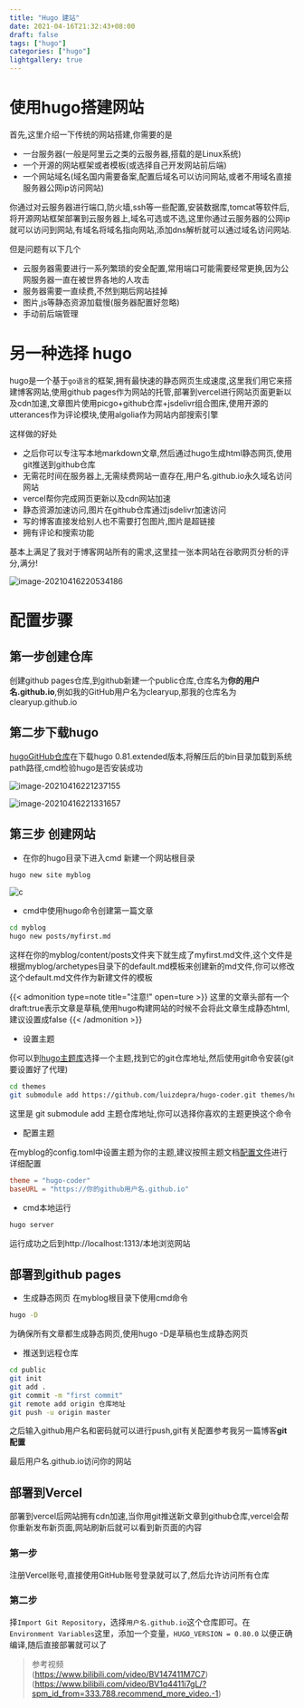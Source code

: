 ```yaml
---
title: "Hugo 建站"
date: 2021-04-16T21:32:43+08:00
draft: false
tags: ["hugo"]
categories: ["hugo"]
lightgallery: true
---
```




# 使用hugo搭建网站

首先,这里介绍一下传统的网站搭建,你需要的是

* 一台服务器(一般是阿里云之类的云服务器,搭载的是Linux系统)
* 一个开源的网站框架或者模板(或选择自己开发网站前后端)
* 一个网站域名(域名国内需要备案,配置后域名可以访问网站,或者不用域名直接服务器公网ip访问网站)

你通过对云服务器进行端口,防火墙,ssh等一些配置,安装数据库,tomcat等软件后,将开源网站框架部署到云服务器上,域名可选或不选,这里你通过云服务器的公网ip就可以访问到网站,有域名将域名指向网站,添加dns解析就可以通过域名访问网站.

但是问题有以下几个

* 云服务器需要进行一系列繁琐的安全配置,常用端口可能需要经常更换,因为公网服务器一直在被世界各地的人攻击
* 服务器需要一直续费,不然到期后网站挂掉
* 图片,js等静态资源加载慢(服务器配置好忽略)
* 手动前后端管理

# 另一种选择 hugo

hugo是一个基于`go语言`的框架,拥有最快速的静态网页生成速度,这里我们用它来搭建博客网站,使用github pages作为网站的托管,部署到vercel进行网站页面更新以及cdn加速,文章图片使用picgo+github仓库+jsdelivr组合图床,使用开源的utterances作为评论模块,使用algolia作为网站内部搜索引擎

这样做的好处

* 之后你可以专注写本地markdown文章,然后通过hugo生成html静态网页,使用git推送到github仓库
* 无需花时间在服务器上,无需续费网站一直存在,用户名.github.io永久域名访问网站
* vercel帮你完成网页更新以及cdn网站加速
* 静态资源加速访问,图片在github仓库通过jsdelivr加速访问
* 写的博客直接发给别人也不需要打包图片,图片是超链接
* 拥有评论和搜索功能 

基本上满足了我对于博客网站所有的需求,这里挂一张本网站在谷歌网页分析的评分,满分!

![image-20210416220534186](https://cdn.jsdelivr.net/gh/clearyup/picgo/img/20210416220541.png)

# 配置步骤

## 第一步创建仓库

创建github pages仓库,到github新建一个public仓库,仓库名为**你的用户名.github.io**,例如我的GitHub用户名为clearyup,那我的仓库名为clearyup.github.io

## 第二步下载hugo

[hugoGitHub仓库](https://github.com/gohugoio/hugo)在下载hugo 0.81.extended版本,将解压后的bin目录加载到系统path路径,cmd检验hugo是否安装成功

![image-20210416221237155](https://cdn.jsdelivr.net/gh/clearyup/picgo/img/20210416221237.png)


![image-20210416221331657](https://cdn.jsdelivr.net/gh/clearyup/picgo/img/20210416221332.png)

##  第三步 创建网站
* 在你的hugo目录下进入cmd 新建一个网站根目录
```bash
hugo new site myblog
```

![c](https://cdn.jsdelivr.net/gh/clearyup/picgo/img/20210417102917.png)

* cmd中使用hugo命令创建第一篇文章
```bash
cd myblog
hugo new posts/myfirst.md
```
这样在你的myblog/content/posts文件夹下就生成了myfirst.md文件,这个文件是根据myblog/archetypes目录下的default.md模板来创建新的md文件,你可以修改这个default.md文件作为新建文件的模板

{{< admonition type=note title="注意!" open=ture >}}
这里的文章头部有一个draft:true表示文章是草稿,使用hugo构建网站的时候不会将此文章生成静态html,建议设置成false
{{< /admonition >}}

* 设置主题

你可以到[hugo主题库](https://themes.gohugo.io/)选择一个主题,找到它的git仓库地址,然后使用git命令安装(git要设置好了代理)
```bash
cd themes
git submodule add https://github.com/luizdepra/hugo-coder.git themes/hugo-coder
```
这里是 git submodule add 主题仓库地址,你可以选择你喜欢的主题更换这个命令

* 配置主题

在myblog的config.toml中设置主题为你的主题,建议按照主题文档[配置文件](https://github.com/luizdepra/hugo-coder/blob/master/exampleSite/config.toml)进行详细配置
```toml
theme = "hugo-coder"
baseURL = "https://你的github用户名.github.io"
```
* cmd本地运行
```bash
hugo server
```
运行成功之后到http://localhost:1313/本地浏览网站

##  部署到github pages

* 生成静态网页
在myblog根目录下使用cmd命令
```bash
hugo -D
```
为确保所有文章都生成静态网页,使用hugo -D是草稿也生成静态网页

* 推送到远程仓库
```bash
cd public
git init
git add .
git commit -m "first commit"
git remote add origin 仓库地址
git push -u origin master
```
之后输入github用户名和密码就可以进行push,git有关配置参考我另一篇博客**git配置**

最后用户名.github.io访问你的网站

## 部署到Vercel
部署到vercel后网站拥有cdn加速,当你用git推送新文章到github仓库,vercel会帮你重新发布新页面,网站刷新后就可以看到新页面的内容

### 第一步
注册Vercel账号,直接使用GitHub账号登录就可以了,然后允许访问所有仓库

### 第二步
择`Import Git Repository`，选择`用户名.github.io`这个仓库即可。在`Environment Variables`这里，添加一个变量，`HUGO_VERSION = 0.80.0` 以便正确编译,随后直接部署就可以了

> 参考视频   
(https://www.bilibili.com/video/BV147411M7C7)  
(https://www.bilibili.com/video/BV1q4411i7gL/?spm_id_from=333.788.recommend_more_video.-1)
>



